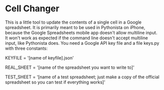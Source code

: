 # Cell Changer
This is a little tool to update the contents of a single cell in a Google
spreadsheet. It is primarily meant to be used in Pythonista on iPhone,
because the Google Spreadsheets mobile app doesn't allow multiline input.
It won't work as expected if the command line doesn't accept
multiline input, like Pythonista does.
You need a Google API key file and a file keys.py with three constants:

KEYFILE = '[name of keyfile].json'

REAL_SHEET = '[name of the spreadsheet you want to write to]'

TEST_SHEET = '[name of a test spreadsheet; just make a copy of the official spreadsheet so you can test if everything works]'
